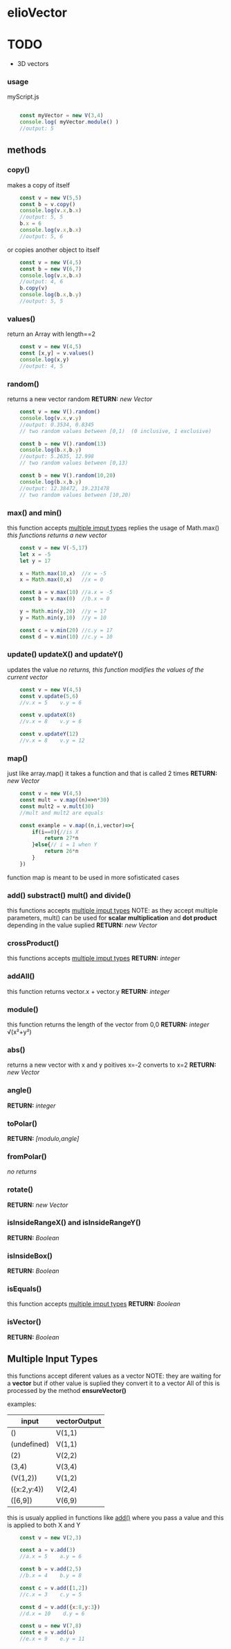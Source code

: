 # elioVector

# TODO
 - 3D vectors


### usage

myScript.js
```js

    const myVector = new V(3,4)
    console.log( myVector.module() )
    //output: 5
```

## methods

### copy()
makes a copy of itself
```js
    const v = new V(5,5)
    const b = v.copy()
    console.log(v.x,b.x)
    //output: 5, 5
    b.x = 6
    console.log(v.x,b.x)
    //output: 5, 6
```

or copies another object to itself

```js
    const v = new V(4,5)
    const b = new V(6,7)
    console.log(v.x,b.x)
    //output: 4, 6
    b.copy(v)
    console.log(b.x,b.y)
    //output: 5, 5
```

### values()
return an Array with length==2
```js
    const v = new V(4,5)
    const [x,y] = v.values()
    console.log(x,y)
    //output: 4, 5
```

### random()
returns a new vector random
**RETURN:** *new Vector*
```js
    const v = new V().random()
    console.log(v.x,v.y)
    //output: 0.3534, 0.8345
    // two random values between [0,1)  (0 inclusive, 1 exclusive)

    const b = new V().random(13)
    console.log(b.x,b.y)
    //output: 5.2635, 12.998
    // two random values between [0,13)

    const b = new V().random(10,20)
    console.log(b.x,b.y)
    //output: 12.38472, 19.231478
    // two random values between [10,20)
```

### max() and min()

this function accepts [multiple imput types](#multiple-input-types)
replies the usage of Math.max()
*this functions returns a new vector*

```js
    const v = new V(-5,17)
    let x = -5
    let y = 17

    x = Math.max(10,x)  //x = -5
    x = Math.max(0,x)   //x = 0

    const a = v.max(10) //a.x = -5
    const b = v.max(0)  //b.x = 0

    y = Math.min(y,20)  //y = 17
    y = Math.min(y,10)  //y = 10

    const c = v.min(20) //c.y = 17
    const d = v.min(10) //c.y = 10
```
### update() updateX() and updateY()
updates the value
*no returns, this function modifies the values of the current vector*
```js
    const v = new V(4,5)
    const v.update(5,6)
    //v.x = 5    v.y = 6

    const v.updateX(8)
    //v.x = 8    v.y = 6

    const v.updateY(12)
    //v.x = 8    v.y = 12
```

### map()
just like array.map()
it takes a function and that is called 2 times
**RETURN:** *new Vector*

```js
    const v = new V(4,5)
    const mult = v.map((n)=>n*30)
    const mult2 = v.mult(30)
    //mult and mult2 are equals

    const example = v.map((n,i,vector)=>{
        if(i==0){//is X
            return 27*n
        }else{// i = 1 when Y
            return 26*n
        }
    })
```
function map is meant to be used in more sofisticated cases

### add() substract() mult() and divide()
this functions accepts [multiple imput types](#multiple-input-types)
NOTE: as they accept multiple parameters, mult() can be used for **scalar multiplication** and **dot product** depending in the value suplied
**RETURN:** *new Vector*

### crossProduct()
this functions accepts [multiple imput types](#multiple-input-types)
**RETURN:** *integer*

### addAll()
this function returns vector.x + vector.y
**RETURN:** *integer*

### module()
this function returns the length of the vector from 0,0
**RETURN:** *integer* √(x²+y²)

### abs()
returns a new vector with x and y poitives
x=-2 converts to x=2
**RETURN:** *new Vector*

### angle()
**RETURN:** *integer*

### toPolar()
**RETURN:** *[modulo,angle]*

### fromPolar()
*no returns*

### rotate()
**RETURN:** *new Vector*

### isInsideRangeX() and isInsideRangeY()
**RETURN:** *Boolean*

### isInsideBox()
**RETURN:** *Boolean*

### isEquals()
this function accepts [multiple imput types](#multiple-input-types)
**RETURN:** *Boolean*

### isVector()
**RETURN:** *Boolean*



## Multiple Input Types
this functions accept diferent values as a vector
NOTE: they are waiting for a **vector**
but if other value is suplied they convert it to a vector
All of this is processed by the method **ensureVector()**

examples:

| input | vectorOutput  |
--------|----------------
| ()    | V(1,1) |
| (undefined)    | V(1,1) |
| (2)   | V(2,2) |
| (3,4) | V(3,4)    |
| (V(1,2)) | V(1,2) |
| ({x:2,y:4}) | V(2,4) |
| ([6,9]) | V(6,9)  |


this is usualy applied in functions like [add()](#add-substract-mult-and-divide) where you pass a value
and this is applied to both X and Y

```js
    const v = new V(2,3)

    const a = v.add(3)
    //a.x = 5    a.y = 6

    const b = v.add(2,5)
    //b.x = 4    b.y = 8

    const c = v.add([1,2])
    //c.x = 3    c.y = 5

    const d = v.add({x:8,y:3})
    //d.x = 10    d.y = 6

    const u = new V(7,8)
    const e = v.add(u)
    //e.x = 9    e.y = 11


```